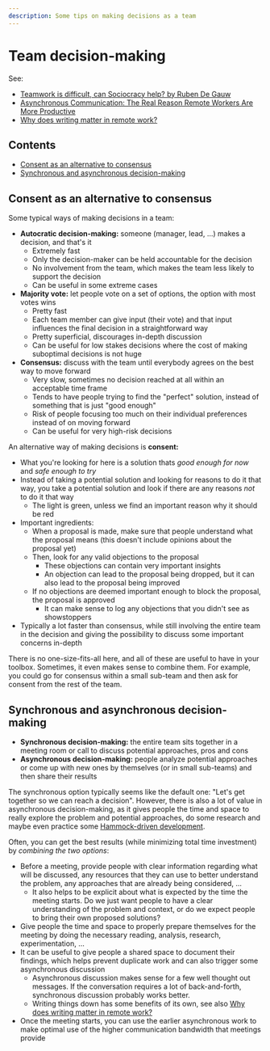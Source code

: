 ```yaml
---
description: Some tips on making decisions as a team
---
```


# Team decision-making

See:

-   [Teamwork is difficult, can Sociocracy help? by Ruben De Gauw](https://www.youtube.com/watch?v=GTt_4IP6wac)
-   [Asynchronous Communication: The Real Reason Remote Workers Are More Productive](https://doist.com/blog/asynchronous-communication/)
-   [Why does writing matter in remote work?](http://www.timcasasola.com/blog/writing)

## Contents

-   [Consent as an alternative to consensus](#consent-as-an-alternative-to-consensus)
-   [Synchronous and asynchronous decision-making](#synchronous-and-asynchronous-decision-making)

## Consent as an alternative to consensus

Some typical ways of making decisions in a team:

-   **Autocratic decision-making:** someone (manager, lead, ...) makes a decision, and that's it
    -   Extremely fast
    -   Only the decision-maker can be held accountable for the decision
    -   No involvement from the team, which makes the team less likely to support the decision
    -   Can be useful in some extreme cases
-   **Majority vote:** let people vote on a set of options, the option with most votes wins
    -   Pretty fast
    -   Each team member can give input (their vote) and that input influences the final decision in a straightforward way
    -   Pretty superficial, discourages in-depth discussion
    -   Can be useful for low stakes decisions where the cost of making suboptimal decisions is not huge
-   **Consensus:** discuss with the team until everybody agrees on the best way to move forward
    -   Very slow, sometimes no decision reached at all within an acceptable time frame
    -   Tends to have people trying to find the "perfect" solution, instead of something that is just "good enough"
    -   Risk of people focusing too much on their individual preferences instead of on moving forward
    -   Can be useful for very high-risk decisions

An alternative way of making decisions is **consent:**

-   What you're looking for here is a solution thats _good enough for now_ and _safe enough to try_
-   Instead of taking a potential solution and looking for reasons to do it that way, you take a potential solution and look if there are any reasons _not_ to do it that way
    -   The light is green, unless we find an important reason why it should be red
-   Important ingredients:
    -   When a proposal is made, make sure that people understand what the proposal means (this doesn't include opinions about the proposal yet)
    -   Then, look for any valid objections to the proposal
        -   These objections can contain very important insights
        -   An objection can lead to the proposal being dropped, but it can also lead to the proposal being improved
    -   If no objections are deemed important enough to block the proposal, the proposal is approved
        -   It can make sense to log any objections that you didn't see as showstoppers
-   Typically a lot faster than consensus, while still involving the entire team in the decision and giving the possibility to discuss some important concerns in-depth

There is no one-size-fits-all here, and all of these are useful to have in your toolbox. Sometimes, it even makes sense to combine them. For example, you could go for consensus within a small sub-team and then ask for consent from the rest of the team.

## Synchronous and asynchronous decision-making

-   **Synchronous decision-making:** the entire team sits together in a meeting room or call to discuss potential approaches, pros and cons
-   **Asynchronous decision-making:** people analyze potential approaches or come up with new ones by themselves (or in small sub-teams) and then share their results

The synchronous option typically seems like the default one: "Let's get together so we can reach a decision". However, there is also a lot of value in asynchronous decision-making, as it gives people the time and space to really explore the problem and potential approaches, do some research and maybe even practice some [Hammock-driven development](../mindset/Hammock-driven-development.md).

Often, you can get the best results (while minimizing total time investment) by _combining the two options_:

-   Before a meeting, provide people with clear information regarding what will be discussed, any resources that they can use to better understand the problem, any approaches that are already being considered, ...
    -   It also helps to be explicit about what is expected by the time the meeting starts. Do we just want people to have a clear understanding of the problem and context, or do we expect people to bring their own proposed solutions?
-   Give people the time and space to properly prepare themselves for the meeting by doing the necessary reading, analysis, research, experimentation, ...
-   It can be useful to give people a shared space to document their findings, which helps prevent duplicate work and can also trigger some asynchronous discussion
    -   Asynchronous discussion makes sense for a few well thought out messages. If the conversation requires a lot of back-and-forth, synchronous discussion probably works better.
    -   Writing things down has some benefits of its own, see also [Why does writing matter in remote work?](http://www.timcasasola.com/blog/writing)
-   Once the meeting starts, you can use the earlier asynchronous work to make optimal use of the higher communication bandwidth that meetings provide
